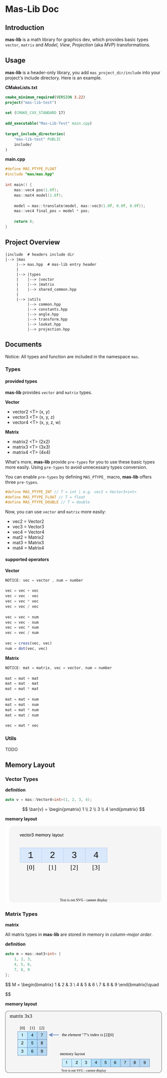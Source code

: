 # Mas-Lib Doc
## Introduction
**mas-lib** is a math library for graphics dev, which provides basic types `vector`, `matrix` and *Model*, *View*, *Projection* (aka *MVP*) transformations.

## Usage
**mas-lib** is a header-only library, you add `mas_project_dir/include` into your project's include directory. Here is an example.

**CMakeLists.txt**
```cmake
cmake_minimum_required(VERSION 3.22)
project("mas-lib-test")

set (CMAKE_CXX_STANDARD 17)

add_executable("Mas-Lib-Test" main.cpp)

target_include_directories(
    "mas-lib-test" PUBLIC
    include/
)
```

**main.cpp**
```cpp
#define MAS_PTYPE_FLOAT
#include "mas/mas.hpp"

int main() {
    mas::vec4 pos(1.0f);
    mas::mat4 model(1.0f);

    model = mas::translate(model, mas::vec3(1.0f, 0.0f, 0.0f));
    mas::vec4 final_pos = model * pos;

    return 0;
}
```

## Project Overview
```
|include  # headers include dir
|--> |mas
     |--> mas.hpp  # mas-lib entry header
     |
     |--> |types
     |    |--> |vector
     |    |--> |matrix
     |    |--> shared_common.hpp
     |
     |--> |utils
          |--> common.hpp
          |--> constants.hpp
          |--> angle.hpp
          |--> transform.hpp
          |--> lookat.hpp
          |--> projection.hpp
```

## Documents
Notice: All types and function are included in the namespace `mas`.

### Types
#### provided types
**mas-lib** provides `vector` and `matrix` types.

**Vector**
- vector2 <T\> (x, y)
- vector3 <T\> (x, y, z)
- vector4 <T\> (x, y, z, w)

**Matrix**
- matrix2 <T\> (2x2)
- matrix3 <T\> (3x3)
- matrix4 <T\> (4x4)

What's more, **mas-lib** provide `pre-types` for you to use these basic types more easily. Using `pre-types` to avoid unnecessary types conversion.

You can enable `pre-types` by defining `MAS_PTYPE_` macro, **mas-lib** offers three `pre-types`.
```cpp
#define MAS_PTYPE_INT // T = int | e.g. vec3 = Vector3<int>
#define MAS_PTYPE_FLOAT // T = float
#define MAS_PTYPE_DOUBLE // T = double
```

Now, you can use `vector` and `matrix` more easily:

- vec2 = Vector2
- vec3 = Vector3
- vec4 = Vector4
- mat2 = Matrix2
- mat3 = Matrix3
- mat4 = Matrix4

#### supported operators
**Vector**
```ts
NOTICE: vec = vector , num = number

vec = vec + vec
vec = vec - vec
vec = vec * vec
vec = vec / vec

vec = vec + num
vec = vec - num
vec = vec * num
vec = vec / num

vec = cross(vec, vec)
num = dot(vec, vec)
```

**Matrix**
```ts
NOTICE: mat = matrix, vec = vector, num = number

mat = mat + mat
mat = mat - mat
mat = mat * mat

mat = mat + num
mat = mat - num
mat = mat * num
mat = mat / num

vec = mat * vec
```

### Utils
TODO

## Memory Layout
### Vector Types

**definition**

```cpp
auto v = mas::Vector4<int>(1, 2, 3, 4);
```

$$
\bar{v} = \begin{pmatrix} 1 \\ 2 \\ 3 \\ 4 \end{pmatrix}
$$

**memory layout**

![vec-layout](doc-assets/vec-layout.svg)


### Matrix Types

**matrix**

All matrix types in **mas-lib** are stored in memory in *column-major order*.

**definition**
```cpp
auto m = mas::mat3<int> {
    1, 2, 3,
    4, 5, 6,
    7, 8, 9
};
```

$$
M = \begin{bmatrix} 1 & 2 & 3 \\ 4 & 5 & 6 \\ 7 & 8 & 9 \end{bmatrix}\quad

$$

**memory layout**

![matrix-layout](doc-assets/mat-layout.svg)
